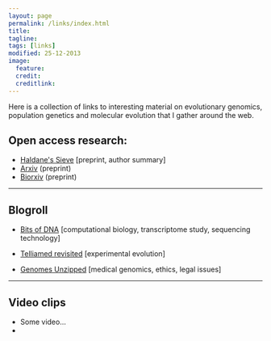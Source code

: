 ```yaml
---
layout: page
permalink: /links/index.html
title: 
tagline: 
tags: [links]
modified: 25-12-2013
image:
  feature: 
  credit: 
  creditlink: 
---
```


Here is a collection of links to interesting material on evolutionary genomics, population genetics and molecular evolution that I gather around the web. 

## Open access research:

* [Haldane's Sieve](http://haldanessieve.org/) [preprint, author summary]
* [Arxiv](www.arxiv.org) (preprint)
* [Biorxiv](http://biorxiv.org/) (preprint)

---

## Blogroll

* [Bits of DNA](http://liorpachter.wordpress.com/) [computational biology, transcriptome study, sequencing technology]
* [Telliamed revisited](http://telliamedrevisited.wordpress.com/) [experimental evolution]

* [Genomes Unzipped](http://www.genomesunzipped.org/) [medical genomics, ethics, legal issues]

---

## Video clips

* Some video...
* 
